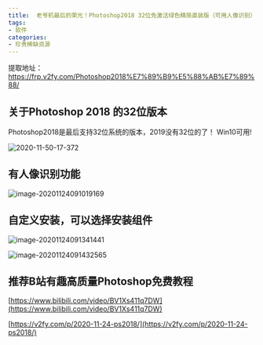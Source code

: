 ```yaml
---
title:  老爷机最后的荣光！Photoshop2018 32位免激活绿色精简直装版（可用人像识别）
tags:
- 软件
categories:
- 珍贵稀缺资源
---
```




提取地址：https://frp.v2fy.com/Photoshop2018%E7%89%B9%E5%88%AB%E7%89%88/



## 关于Photoshop 2018 的32位版本

Photoshop2018是最后支持32位系统的版本，2019没有32位的了！
Win10可用!



![2020-11-50-17-372](https://cdn.fangyuanxiaozhan.com/assets/1694248548919mEcjhB4T.png)


## 有人像识别功能



![image-20201124091019169](https://cdn.fangyuanxiaozhan.com/assets/1694248552432WkpAiM13.png)



## 自定义安装，可以选择安装组件



![image-20201124091341441](https://cdn.fangyuanxiaozhan.com/assets/1694248556474z54i8XJ3.png)

![image-20201124091432565](https://cdn.fangyuanxiaozhan.com/assets/1694248559794BT5zjx6i.png)




## 推荐B站有趣高质量Photoshop免费教程 
[https://www.bilibili.com/video/BV1Xs411q7DW](https://www.bilibili.com/video/BV1Xs411q7DW)


[https://v2fy.com/p/2020-11-24-ps2018/](https://v2fy.com/p/2020-11-24-ps2018/)